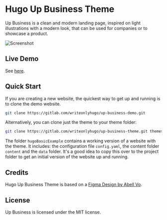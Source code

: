 # Hugo Up Business Theme

Up Business is a clean and modern landing page, inspired on light illustrations
with a modern look, that can be used for companies or to showcase a product.

![Screenshot](https://gitlab.com/writeonlyhugo/up-business-theme/-/raw/f4e11eb377d9f7f1d8305d278538f8af05d365e5/images/screenshot.png)

## Live Demo

See [here](https://writeonlyhugo.gitlab.io/up-business-demo/).

## Quick Start

If you are creating a new website, the quickest way to get up and running is to
clone the demo website.

```bash
git clone https://gitlab.com/writeonlyhugo/up-business-demo.git
```

Alternatively, you can clone just the theme to your theme folder:

```bash
git clone https://gitlab.com/writeonlyhugo/up-business-theme.git themes/up-business-theme
```

The folder `hugoBasicExample` contains a working version of a website with the
theme. It includes: the configuration file `config.yaml`, the content folder
`content` and the `data` folder. It's a good idea to copy this over to the
project folder to get an initial version of the website up and running.

## Credits

Hugo Up Business Theme is based on a [Figma Design by Abell
Vo](https://www.figma.com/community/file/1022163547182520272).

## License

Up Business is licensed under the MIT license.
